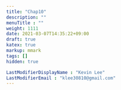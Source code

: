 ```yaml
---
title: "Chap10"
description: ""
menuTitle : ""
weight: 1111
date: 2021-03-07T14:35:22+09:00
draft: true
katex: true
markup: mmark
tags: []
hidden: true

LastModifierDisplayName : "Kevin Lee"
LastModifierEmail : "klee30810@gmail.com"
---
```


